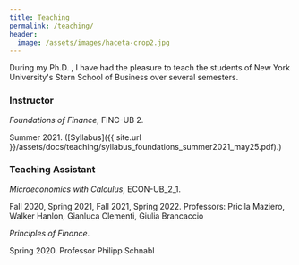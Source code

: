 ```yaml
---
title: Teaching
permalink: /teaching/
header:
  image: /assets/images/haceta-crop2.jpg
---
```


During my Ph.D. , I have had the pleasure to teach the students of New York University's Stern School of Business over several semesters. 

### Instructor

*Foundations of Finance*, FINC-UB 2.

Summer 2021. ([Syllabus]({{ site.url }}/assets/docs/teaching/syllabus_foundations_summer2021_may25.pdf).)


### Teaching Assistant


*Microeconomics with Calculus*, ECON-UB_2_1.

Fall 2020, Spring 2021, Fall 2021, Spring 2022. Professors: Pricila Maziero, Walker Hanlon, Gianluca Clementi, Giulia Brancaccio

*Principles of Finance*.

Spring 2020. Professor Philipp Schnabl